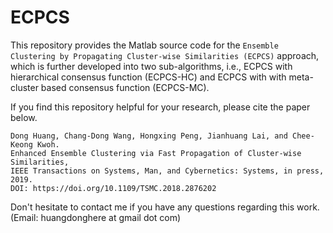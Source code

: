 # ECPCS

This repository provides the Matlab source code for the `Ensemble Clustering by Propagating Cluster-wise Similarities (ECPCS)` approach, which is further developed into two sub-algorithms, i.e., ECPCS with hierarchical consensus function (ECPCS-HC) and ECPCS with with meta-cluster based consensus function (ECPCS-MC). 

If you find this repository helpful for your research, please cite the paper below. 

```
Dong Huang, Chang-Dong Wang, Hongxing Peng, Jianhuang Lai, and Chee-Keong Kwoh. 
Enhanced Ensemble Clustering via Fast Propagation of Cluster-wise Similarities, 
IEEE Transactions on Systems, Man, and Cybernetics: Systems, in press, 2019.
DOI: https://doi.org/10.1109/TSMC.2018.2876202
```

Don't hesitate to contact me if you have any questions regarding this work. (Email: huangdonghere at gmail dot com)
